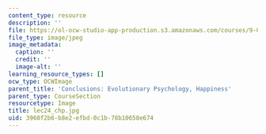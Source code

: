 ```yaml
---
content_type: resource
description: ''
file: https://ol-ocw-studio-app-production.s3.amazonaws.com/courses/9-00sc-introduction-to-psychology-fall-2011/3960f2b6b8e2efbd0c1b78b10658e674_lec24_chp.jpg
file_type: image/jpeg
image_metadata:
  caption: ''
  credit: ''
  image-alt: ''
learning_resource_types: []
ocw_type: OCWImage
parent_title: 'Conclusions: Evolutionary Psychology, Happiness'
parent_type: CourseSection
resourcetype: Image
title: lec24_chp.jpg
uid: 3960f2b6-b8e2-efbd-0c1b-78b10658e674
---
```

